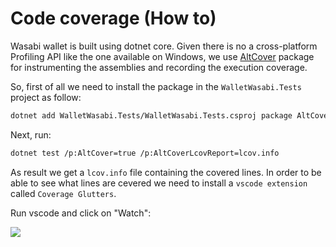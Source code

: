 # Code coverage (How to)

Wasabi wallet is built using dotnet core. Given there is no a cross-platform Profiling API like the one available on Windows, we 
use [AltCover](https://github.com/SteveGilham/altcover) package for instrumenting the assemblies and recording the execution
coverage.

So, first of all we need to install the package in the `WalletWasabi.Tests` project as follow:

```sh
dotnet add WalletWasabi.Tests/WalletWasabi.Tests.csproj package AltCover
```


Next, run:

```sh
dotnet test /p:AltCover=true /p:AltCoverLcovReport=lcov.info
```

As result we get a `lcov.info` file containing the covered lines. In order to be able to see what lines
are cevered we need to install a `vscode extension` called  `Coverage Glutters`.  

Run vscode and click on "Watch":

![](https://i.imgur.com/W4hXXda.png)
